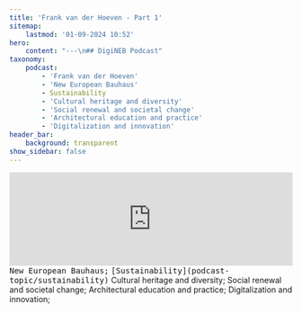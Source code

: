 ```yaml
---
title: 'Frank van der Hoeven - Part 1'
sitemap:
    lastmod: '01-09-2024 10:52'
hero:
    content: "---\n## DigiNEB Podcast"
taxonomy:
    podcast:
        - 'Frank van der Hoeven'
        - 'New European Bauhaus'
        - Sustainability
        - 'Cultural heritage and diversity'
        - 'Social renewal and societal change'
        - 'Architectural education and practice'
        - 'Digitalization and innovation'
header_bar:
    background: transparent
show_sidebar: false
---
```


<iframe title="digineb" width="100%" height="166" scrolling="no" frameborder="no" allow="autoplay" src="https://w.soundcloud.com/player/?url=https%3A//api.soundcloud.com/tracks/1908103010&color=%234b4815&auto_play=false&hide_related=false&show_comments=true&show_user=true&show_reposts=false&show_teaser=false"></iframe>
<kbd>New European Bauhaus;</kbd>
<kbd>[Sustainability](podcast-topic/sustainability)</kbd>
Cultural heritage and diversity;
Social renewal and societal change;
Architectural education and practice;
Digitalization and innovation;